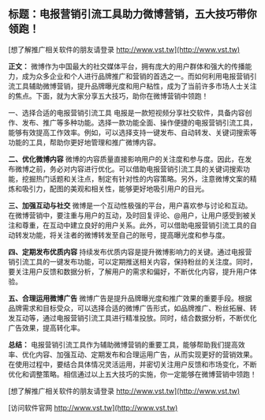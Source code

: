 ## **标题：电报营销引流工具助力微博营销，五大技巧带你领跑！**

[想了解推广相关软件的朋友请登录 http://www.vst.tw](http://www.vst.tw)

**正文：**
微博作为中国最大的社交媒体平台，拥有庞大的用户群体和强大的传播能力，成为众多企业和个人进行品牌推广和营销的首选之一。而如何利用电报营销引流工具辅助微博营销，提升品牌曝光度和用户粘性，成为了当前许多市场人士关注的焦点。下面，就为大家分享五大技巧，助你在微博营销中领跑！

一、选择合适的电报营销引流工具
电报是一款短视频分享社交软件，具备内容创作、发布、推广等多种功能。选择一款功能全面、操作便捷的电报营销引流工具，能够有效提高工作效率。例如，可以选择支持一键发布、自动转发、关键词搜索等功能的工具，帮助你更好地管理和推广微博内容。

**二、优化微博内容**
微博的内容质量直接影响用户的关注度和参与度。因此，在发布微博之前，务必对内容进行优化。可以借助电报营销引流工具的关键词搜索功能，挖掘热门话题和关注点，制定有针对性的内容策略。另外，注意微博文案的精炼和吸引力，配图的美观和相关性，能够更好地吸引用户的目光。

**三、加强互动与社交**
微博是一个互动性极强的平台，用户喜欢参与讨论和互动。在微博营销中，要注重与用户的互动，及时回复评论、@用户，让用户感受到被关注和尊重，在互动中建立良好的用户关系。此外，可以借助电报营销引流工具的自动转发功能，将关注者的微博转发至自己的账号，提高曝光度和参与度。

**四、定期发布优质内容**
持续发布优质内容是提升微博影响力的关键。通过电报营销引流工具的一键发布功能，可以定期推送相关内容，保持粉丝的关注度。同时，要关注用户反馈和数据分析，了解用户的需求和偏好，不断优化内容，提升用户体验。

**五、合理运用微博广告**
微博广告是提升品牌曝光度和推广效果的重要手段。根据品牌需求和目标受众，可以选择合适的微博广告形式，如品牌推广、粉丝拓展、转发互动等，通过电报营销引流工具进行精准投放。同时，结合数据分析，不断优化广告效果，提高转化率。

**总结：**
电报营销引流工具作为辅助微博营销的重要工具，能够帮助我们提高效率、优化内容、加强互动、定期发布和合理运用广告，从而实现更好的营销效果。在使用过程中，要结合具体情况灵活运用，并密切关注用户反馈和市场变化，不断优化和调整策略。相信通过以上五大技巧的实施，你一定能够在微博营销中领跑！

[想了解推广相关软件的朋友请登录 http://www.vst.tw](http://www.vst.tw)


[访问软件官网 http://www.vst.tw](http://www.vst.tw)
